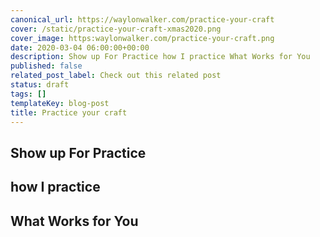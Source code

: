 ```yaml
---
canonical_url: https://waylonwalker.com/practice-your-craft
cover: /static/practice-your-craft-xmas2020.png
cover_image: https:waylonwalker.com/practice-your-craft.png
date: 2020-03-04 06:00:00+00:00
description: Show up For Practice how I practice What Works for You
published: false
related_post_label: Check out this related post
status: draft
tags: []
templateKey: blog-post
title: Practice your craft
---
```


## Show up For Practice

## how I practice

## What Works for You